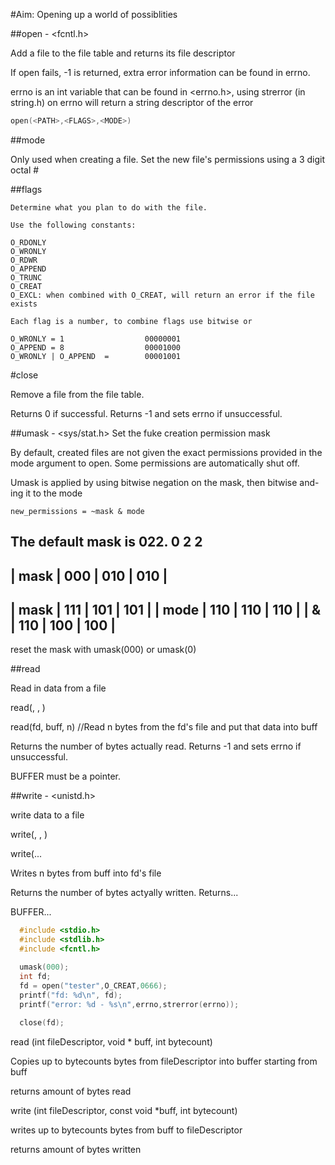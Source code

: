 #Aim: Opening up a world of possiblities


##open - \<fcntl.h\>

  Add a file to the file table and returns its file descriptor
  
  If open fails, -1 is returned, extra error information can be found in errno.
  
  errno is an int variable that can be found in <errno.h>, using strerror (in string.h) on errno will return a string 
  descriptor of the error
  
  ```c
  open(<PATH>,<FLAGS>,<MODE>)
  ```
  
##mode
  
  Only used when creating a file. Set the new file's permissions using a 3 digit octal #
    
  
##flags
  
    Determine what you plan to do with the file.
    
    Use the following constants:
    
    O_RDONLY
    O_WRONLY
    O_RDWR
    O_APPEND
    O_TRUNC
    O_CREAT
    O_EXCL: when combined with O_CREAT, will return an error if the file exists
    
    Each flag is a number, to combine flags use bitwise or
    
    O_WRONLY = 1                  00000001
    O_APPEND = 8                  00001000
    O_WRONLY | O_APPEND  =        00001001
    

#close

  Remove a file from the file table.
  
  Returns 0 if successful. Returns -1 and sets errno if unsuccessful.

##umask - <sys/stat.h>
  Set the fuke creation permission mask

  By default, created files are not given the exact permissions provided in the mode argument to open. 
  Some permissions are automatically shut off.
  
  Umask is applied by using bitwise negation on the mask, then bitwise and-ing it to the mode
  
    new_permissions = ~mask & mode

  The default mask is 022.
            0    2      2
  --------------------------
  | mask | 000 | 010 | 010 |
  --------------------------
  | mask | 111 | 101 | 101 |
  | mode | 110 | 110 | 110 |
  | &    | 110 | 100 | 100 |
  --------------------------
  
  reset the mask with umask(000) or umask(0)
  
  
##read

  Read in data from a file
  
  read(<FILEDESCRIPTOR>, <BUFFER>, <AMOUNT>)
  
  read(fd, buff, n) //Read n bytes from the fd's file and put that data into buff
  
  Returns the number of bytes actually read. Returns -1 and sets errno if unsuccessful.
  
  BUFFER must be a pointer.

##write - <unistd.h>

  write data to a file

  write(<FILEDESCRIPTOR>, <BUFFER>, <AMOUNT>)
  
  write(...
  
  Writes n bytes from buff into fd's file
  
  Returns the number of bytes actyally written. Returns...
  
  BUFFER...
  
```c
  #include <stdio.h>
  #include <stdlib.h>
  #include <fcntl.h>

  umask(000);
  int fd;
  fd = open("tester",O_CREAT,0666);
  printf("fd: %d\n", fd);
  printf("error: %d - %s\n",errno,strerror(errno));
  
  close(fd);
```




read (int fileDescriptor, void * buff, int bytecount)

Copies up to bytecounts bytes from fileDescriptor into buffer starting from buff

returns amount of bytes read


write (int fileDescriptor, const void *buff, int bytecount)

writes up to bytecounts bytes from buff to fileDescriptor

returns amount of bytes written

